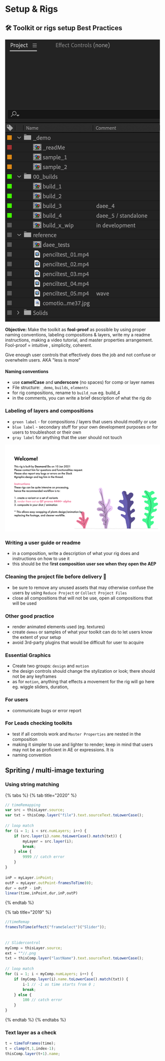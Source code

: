 # Setup & Rigs

## 🛠 Toolkit or rigs setup Best Practices

![](<../../.gitbook/assets/image (29).png>)

**Objective:** Make the toolkit as **fool-proof** as possible by using proper naming conventions, labeling compositions & layers, write my a readme instructions, making a video tutorial, and master properties arrangement. Fool-proof = intuitive , simplicity, coherent.

Give enough user controls that effectively does the job and not confuse or overwhelm users. AKA "less is more"

#### **Naming conventions**

* use **camelCase** and **underscore** (no spaces) for comp or layer names
* File structure: `_demo`, `builds`, `elements`
* for rig compositions, rename to `build_num` eg. build\_4
* in the comments, you can write a brief description of what the rig do

### L**abeling of layers and compositions**

* `green label` - for compositions / layers that users should modify or use
* `blue label` - secondary stuff for your own development purposes or for users to troubleshoot or their own
* `gray label` for anything that the user should not touch

!["readme" sample from plant rigs](<../../.gitbook/assets/image (3).png>)

### **Writing a user guide or readme**

* in a composition, write a description of what your rig does and instructions on how to use it
* this should be the f**irst composition user see when they open the AEP**

### **Cleaning the project file before delivery 🧹**

* be sure to remove any unused assets that may otherwise confuse the users by using `Reduce Project` or `Collect Project Files`
* close all compositions that will not be use, open all compositions that will be used

### **Other good practice**

* render animated elements used (eg. textures)
* create `demos` or samples of what your toolkit can do to let users know the extent of your setup
* avoid 3rd-party plugins that would be difficult for user to acquire

### **Essential Graphics**

* Create two groups: `design` and `motion`
* the design controls should change the stylization or look; there should not be any keyframes
* as for `motion`, anything that effects a movement for the rig will go here eg. wiggle sliders, duration,

### For users

* communicate bugs or error report

### For Leads checking toolkits

* test if all controls work and `Master Properties` are nested in the composition
* making it simpler to use and lighter to render; keep in mind that users may not be as proficient in AE or expressions. It is
* naming convention

## Spriting / multi-image texturing

### Using string matching&#x20;

{% tabs %}
{% tab title="2020" %}
```javascript
// timeRemapping
var src = thisLayer.source;
var txt = thisComp.layer("file").text.sourceText.toLowerCase();

// loop match
for (i = 1; i < src.numLayers; i++) {
    if (src.layer(i).name.toLowerCase().match(txt)) {
        myLayer = src.layer(i);
        break;
    } else {
        9999 // catch error
    }
}

inP = myLayer.inPoint;
outP = myLayer.outPoint-framesToTime(0);
dur = outP - inP;
linear(time,inPoint,dur,inP,outP)
```
{% endtab %}

{% tab title="2019" %}
```javascript
//timeRemap
framesToTime(effect("frameSelect")("Slider"));


// Slidercontrol
myComp = thisLayer.source;
ext = ""//.png
txt = thisComp.layer("lastName").text.sourceText.toLowerCase();

// loop match
for (i = 1; i < myComp.numLayers; i++) {
    if (myComp.layer(i).name.toLowerCase().match(txt)) {
        i-1 // -1 as time starts from 0 ;
        break;
    } else {
        100 // catch error 
    }
}
```
{% endtab %}
{% endtabs %}

### Text layer as a check

```javascript
t = timeToFrames(time);
t = clamp(t,1,index-1);
thisComp.layer(t+1).name;
```
